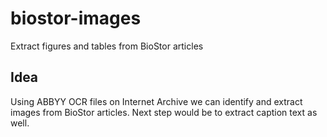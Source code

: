 # biostor-images
Extract figures and tables from BioStor articles

## Idea
Using ABBYY OCR files on Internet Archive we can identify and extract images from BioStor articles. Next step would be to extract caption text as well.

